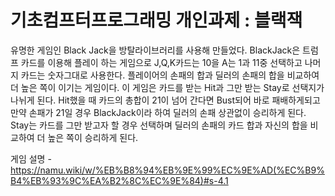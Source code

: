 # 기초컴프터프로그래밍 개인과제 : 블랙잭
유명한 게임인 Black Jack을 방탈라이브러리를 사용해 만들었다. 
BlackJack은 트럼프 카드를 이용해 플레이 하는 게임으로 J,Q,K카드는 10을 A는 1과 11중 선택하고 나머지 카드는 숫자그대로 사용한다.
플레이어의 손패의 합과 딜러의 손패의 합을 비교하여 더 높은 쪽이 이기는 게임이다. 
이 게임은 카드를 받는 Hit과 그만 받는 Stay로 선택지가 나뉘게 된다.
Hit했을 때 카드의 총합이 21이 넘어 간다면 Bust되어 바로 패배하게되고
만약 손패가 21일 경우 BlackJack이라 하여 딜러의 손패 상관없이 승리하게 된다.  
Stay는 카드를 그만 받고자 할 경우 선택하며 딜러의 손패의 카드 합과 자신의 합을 비교하여 더 높은 쪽이 승리하게 된다.   

게임 설명 - https://namu.wiki/w/%EB%B8%94%EB%9E%99%EC%9E%AD(%EC%B9%B4%EB%93%9C%EA%B2%8C%EC%9E%84)#s-4.1

